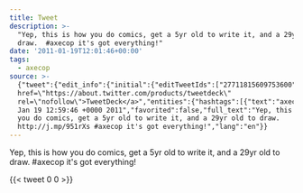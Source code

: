 ```yaml
---
title: Tweet
description: >-
  "Yep, this is how you do comics, get a 5yr old to write it, and a 29yr old to
  draw.  #axecop it's got everything!"
date: '2011-01-19T12:01:46+00:00'
tags:
  - axecop
source: >-
  {"tweet":{"edit_info":{"initial":{"editTweetIds":["27711815609753600"],"editableUntil":"2011-01-19T13:59:46.359Z","editsRemaining":"5","isEditEligible":true}},"retweeted":false,"source":"<a
  href=\"https://about.twitter.com/products/tweetdeck\"
  rel=\"nofollow\">TweetDeck</a>","entities":{"hashtags":[{"text":"axecop","indices":["102","109"]}],"symbols":[],"user_mentions":[],"urls":[]},"display_text_range":["0","130"],"favorite_count":"0","id_str":"27711815609753600","truncated":false,"retweet_count":"0","id":"27711815609753600","created_at":"Wed
  Jan 19 12:59:46 +0000 2011","favorited":false,"full_text":"Yep, this is how
  you do comics, get a 5yr old to write it, and a 29yr old to draw.
  http://j.mp/951rXs #axecop it's got everything!","lang":"en"}}
---
```

Yep, this is how you do comics, get a 5yr old to write it, and a 29yr old to draw.  #axecop it's got everything!
    
{{< tweet 0 0 >}}
    
